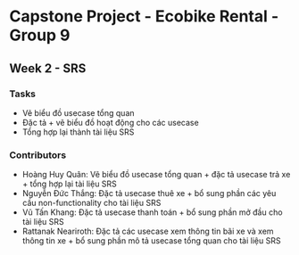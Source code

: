 # Capstone Project - Ecobike Rental - Group 9

## Week 2 - SRS 
### Tasks
- Vẽ biểu đồ usecase tổng quan
- Đặc tả + vẽ biểu đồ hoạt động cho các usecase
- Tổng hợp lại thành tài liệu SRS
### Contributors
- Hoàng Huy Quân: Vẽ biểu đồ usecase tổng quan + đặc tả usecase trả xe + tổng hợp lại tài liệu SRS
- Nguyễn Đức Thắng: Đặc tả usecase thuê xe + bổ sung phần các yêu cầu non-functionality cho tài liệu SRS
- Vũ Tấn Khang: Đặc tả usecase thanh toán + bổ sung phần mở đầu cho tài liệu SRS
- Rattanak Neariroth: Đặc tả các usecase xem thông tin bãi xe và xem thông tin xe + bổ sung phần mô tả usecase tổng quan cho tài liệu SRS
